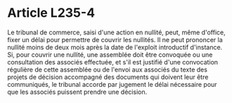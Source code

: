 # Article L235-4

Le tribunal de commerce, saisi d'une action en nullité, peut, même d'office, fixer un délai pour permettre de couvrir les nullités. Il ne peut prononcer la nullité moins de deux mois après la date de l'exploit introductif d'instance.   Si, pour couvrir une nullité, une assemblée doit être convoquée ou une consultation des associés effectuée, et s'il est justifié d'une convocation régulière de cette assemblée ou de l'envoi aux associés du texte des projets de décision accompagné des documents qui doivent leur être communiqués, le tribunal accorde par jugement le délai nécessaire pour que les associés puissent prendre une décision.
